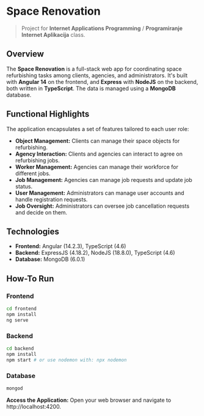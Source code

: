 # Space Renovation
> Project for **Internet Applications Programming** / **Programiranje Internet Aplikacija** class.

## Overview

The **Space Renovation** is a full-stack web app for coordinating space refurbishing tasks among clients, agencies, and administrators. It's built with **Angular 14** on the frontend, and **Express** with **NodeJS** on the backend, both written in **TypeScript**. The data is managed using a **MongoDB** database.

## Functional Highlights

The application encapsulates a set of features tailored to each user role:

- **Object Management:** Clients can manage their space objects for refurbishing.
- **Agency Interaction:** Clients and agencies can interact to agree on refurbishing jobs.
- **Worker Management:** Agencies can manage their workforce for different jobs.
- **Job Management:** Agencies can manage job requests and update job status.
- **User Management:** Administrators can manage user accounts and handle registration requests.
- **Job Oversight:** Administrators can oversee job cancellation requests and decide on them.

## Technologies

- **Frontend:** Angular (14.2.3), TypeScript (4.6)
- **Backend:** ExpressJS (4.18.2), NodeJS (18.8.0), TypeScript (4.6)
- **Database:** MongoDB (6.0.1)

## How-To Run

### Frontend

```bash
cd frontend
npm install
ng serve
```

### Backend

```bash
cd backend
npm install
npm start # or use nodemon with: npx nodemon
```

### Database

```bash
mongod
```

**Access the Application:** Open your web browser and navigate to http://localhost:4200.
